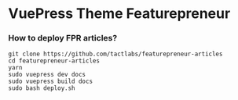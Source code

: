
# VuePress Theme Featurepreneur



### How to deploy FPR articles?
```
git clone https://github.com/tactlabs/featurepreneur-articles
cd featurepreneur-articles
yarn
sudo vuepress dev docs
sudo vuepress build docs
sudo bash deploy.sh
```